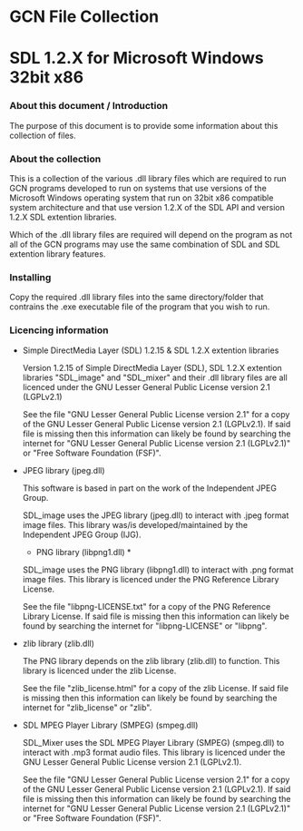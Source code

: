 # GCN File Collection
# SDL 1.2.X for Microsoft Windows 32bit x86


### About this document / Introduction

The purpose of this document is to provide some information about
this collection of files.


### About the collection

This is a collection of the various .dll library files which are
required to run GCN programs developed to run on systems that use
versions of the Microsoft Windows operating system that run on
32bit x86 compatible system architecture and that use version 1.2.X of
the SDL API and version 1.2.X SDL extention libraries.

Which of the .dll library files are required will depend on the
program as not all of the GCN programs may use the same combination of
SDL and SDL extention library features.


### Installing

Copy the required .dll library files into the same directory/folder
that contrains the .exe executable file of the program that you wish
to run.


### Licencing information

- Simple DirectMedia Layer (SDL) 1.2.15 & SDL 1.2.X extention libraries
    
    Version 1.2.15 of Simple DirectMedia Layer (SDL), SDL 1.2.X
    extention libraries "SDL_image" and "SDL_mixer" and their .dll
    library files are all licenced under the GNU Lesser General Public
    License version 2.1 (LGPLv2.1)
    
    See the file "GNU Lesser General Public License version 2.1" for a
    copy of the GNU Lesser General Public License version 2.1 (LGPLv2.1).
    If said file is missing then this information can likely be found
    by searching the internet for "GNU Lesser General Public License version 2.1 (LGPLv2.1)" or
    "Free Software Foundation (FSF)".


- JPEG library (jpeg.dll)

    This software is based in part on the work of the Independent JPEG Group.

    SDL_image uses the JPEG library (jpeg.dll) to interact with .jpeg
    format image files. This library was/is developed/maintained by the
    Independent JPEG Group (IJG).


    * PNG library (libpng1.dll) *

    SDL_image uses the PNG library (libpng1.dll) to interact with .png
    format image files. This library is licenced under the
    PNG Reference Library License.
    
    See the file "libpng-LICENSE.txt" for a copy of the PNG Reference
    Library License. If said file is missing then this information can
    likely be found by searching the internet for "libpng-LICENSE" or
    "libpng".


- zlib library (zlib.dll)
    
    The PNG library depends on the zlib library (zlib.dll) to function.
    This library is licenced under the zlib License.
    
    See the file "zlib_license.html" for a copy of the zlib License.
    If said file is missing then this information can likely be found
    by searching  the internet for "zlib_license" or "zlib".
    
    
- SDL MPEG Player Library (SMPEG) (smpeg.dll)
    
    SDL_Mixer uses the SDL MPEG Player Library (SMPEG) (smpeg.dll) to
    interact with .mp3 format audio files. This library is licenced
    under the GNU Lesser General Public License version 2.1 (LGPLv2.1).
    
    See the file "GNU Lesser General Public License version 2.1" for a
    copy of the GNU Lesser General Public License version 2.1 (LGPLv2.1).
    If said file is missing then this information can likely be found
    by searching the internet for "GNU Lesser General Public License version 2.1 (LGPLv2.1)" or
    "Free Software Foundation (FSF)".
